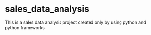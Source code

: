 # sales_data_analysis
This is a sales data analysis project created only by using python and python frameworks

